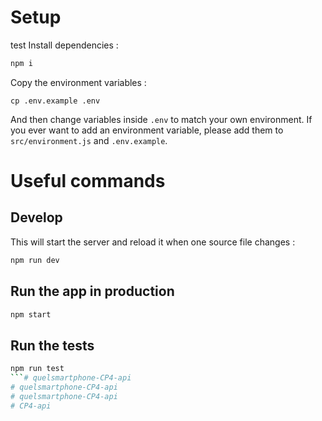 # Setup

test
Install dependencies :

```sh
npm i
```

Copy the environment variables :

```
cp .env.example .env
```

And then change variables inside `.env` to match your own environment.
If you ever want to add an environment variable, please add them to `src/environment.js` and `.env.example`.

# Useful commands

## Develop

This will start the server and reload it when one source file changes :

```sh
npm run dev
```

## Run the app in production

```sh
npm start
```

## Run the tests

````sh
npm run test
```# quelsmartphone-CP4-api
# quelsmartphone-CP4-api
# quelsmartphone-CP4-api
# CP4-api
````
